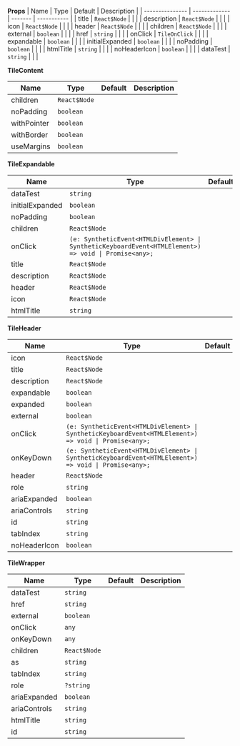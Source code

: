 **Props**
| Name | Type | Default | Description |
| --------------- | ------------- | ------- | ----------- |
| title | `React$Node` | | |
| description | `React$Node` | | |
| icon | `React$Node` | | |
| header | `React$Node` | | |
| children | `React$Node` | | |
| external | `boolean` | | |
| href | `string` | | |
| onClick | `TileOnClick` | | |
| expandable | `boolean` | | |
| initialExpanded | `boolean` | | |
| noPadding | `boolean` | | |
| htmlTitle | `string` | | |
| noHeaderIcon | `boolean` | | |
| dataTest | `string` | | |

**TileContent**

| Name        | Type         | Default | Description |
| ----------- | ------------ | ------- | ----------- |
| children    | `React$Node` |         |             |
| noPadding   | `boolean`    |         |             |
| withPointer | `boolean`    |         |             |
| withBorder  | `boolean`    |         |             |
| useMargins  | `boolean`    |         |             |

**TileExpandable**

| Name            | Type                                                                                                  | Default | Description |
| --------------- | ----------------------------------------------------------------------------------------------------- | ------- | ----------- |
| dataTest        | `string`                                                                                              |         |             |
| initialExpanded | `boolean`                                                                                             |         |             |
| noPadding       | `boolean`                                                                                             |         |             |
| children        | `React$Node`                                                                                          |         |             |
| onClick         | `(e: SyntheticEvent<HTMLDivElement> \| SyntheticKeyboardEvent<HTMLElement>) => void \| Promise<any>;` |         |             |
| title           | `React$Node`                                                                                          |         |             |
| description     | `React$Node`                                                                                          |         |             |
| header          | `React$Node`                                                                                          |         |             |
| icon            | `React$Node`                                                                                          |         |             |
| htmlTitle       | `string`                                                                                              |         |             |

**TileHeader**

| Name         | Type                                                                                                  | Default | Description |
| ------------ | ----------------------------------------------------------------------------------------------------- | ------- | ----------- |
| icon         | `React$Node`                                                                                          |         |             |
| title        | `React$Node`                                                                                          |         |             |
| description  | `React$Node`                                                                                          |         |             |
| expandable   | `boolean`                                                                                             |         |             |
| expanded     | `boolean`                                                                                             |         |             |
| external     | `boolean`                                                                                             |         |             |
| onClick      | `(e: SyntheticEvent<HTMLDivElement> \| SyntheticKeyboardEvent<HTMLElement>) => void \| Promise<any>;` |         |             |
| onKeyDown    | `(e: SyntheticEvent<HTMLDivElement> \| SyntheticKeyboardEvent<HTMLElement>) => void \| Promise<any>;` |         |             |
| header       | `React$Node`                                                                                          |         |             |
| role         | `string`                                                                                              |         |             |
| ariaExpanded | `boolean`                                                                                             |         |             |
| ariaControls | `string`                                                                                              |         |             |
| id           | `string`                                                                                              |         |             |
| tabIndex     | `string`                                                                                              |         |             |
| noHeaderIcon | `boolean`                                                                                             |         |             |

**TileWrapper**

| Name         | Type         | Default | Description |
| ------------ | ------------ | ------- | ----------- |
| dataTest     | `string`     |         |             |
| href         | `string`     |         |             |
| external     | `boolean`    |         |             |
| onClick      | `any`        |         |             |
| onKeyDown    | `any`        |         |             |
| children     | `React$Node` |         |             |
| as           | `string`     |         |             |
| tabIndex     | `string`     |         |             |
| role         | `?string`    |         |             |
| ariaExpanded | `boolean`    |         |             |
| ariaControls | `string`     |         |             |
| htmlTitle    | `string`     |         |             |
| id           | `string`     |         |             |
